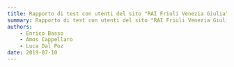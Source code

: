 ```yaml
---
title: Rapporto di test con utenti del sito "RAI Friuli Venezia Giulia" | Perimetro d'Indagine
summary: Rapporto di test con utenti del sito "RAI Friuli Venezia Giulia" | Perimetro d'Indagine.
authors:
    - Enrico Basso
    - Amos Cappellaro
    - Luca Dal Poz
date: 2019-07-10
---
```


